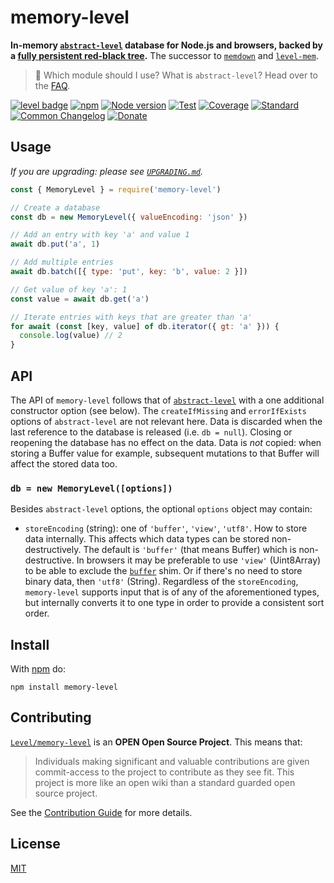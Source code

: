 # memory-level

**In-memory [`abstract-level`][abstract-level] database for Node.js and browsers, backed by a [fully persistent red-black tree](https://www.npmjs.com/package/functional-red-black-tree).** The successor to [`memdown`](https://github.com/Level/memdown) and [`level-mem`](https://github.com/Level/mem).

> :pushpin: Which module should I use? What is `abstract-level`? Head over to the [FAQ](https://github.com/Level/community#faq).

[![level badge][level-badge]](https://github.com/Level/awesome)
[![npm](https://img.shields.io/npm/v/memory-level.svg)](https://www.npmjs.com/package/memory-level)
[![Node version](https://img.shields.io/node/v/memory-level.svg)](https://www.npmjs.com/package/memory-level)
[![Test](https://img.shields.io/github/workflow/status/Level/memory-level/Test?label=test)](https://github.com/Level/memory-level/actions/workflows/test.yml)
[![Coverage](https://img.shields.io/codecov/c/github/Level/memory-level?label=&logo=codecov&logoColor=fff)](https://codecov.io/gh/Level/memory-level)
[![Standard](https://img.shields.io/badge/standard-informational?logo=javascript&logoColor=fff)](https://standardjs.com)
[![Common Changelog](https://common-changelog.org/badge.svg)](https://common-changelog.org)
[![Donate](https://img.shields.io/badge/donate-orange?logo=open-collective&logoColor=fff)](https://opencollective.com/level)

## Usage

_If you are upgrading: please see [`UPGRADING.md`](./UPGRADING.md)._

```js
const { MemoryLevel } = require('memory-level')

// Create a database
const db = new MemoryLevel({ valueEncoding: 'json' })

// Add an entry with key 'a' and value 1
await db.put('a', 1)

// Add multiple entries
await db.batch([{ type: 'put', key: 'b', value: 2 }])

// Get value of key 'a': 1
const value = await db.get('a')

// Iterate entries with keys that are greater than 'a'
for await (const [key, value] of db.iterator({ gt: 'a' })) {
  console.log(value) // 2
}
```

<!-- ## Browser support

[![Sauce Test Status](https://app.saucelabs.com/browser-matrix/level-ci.svg)](https://app.saucelabs.com/u/level-ci) -->

## API

The API of `memory-level` follows that of [`abstract-level`](https://github.com/Level/abstract-level) with a one additional constructor option (see below). The `createIfMissing` and `errorIfExists` options of `abstract-level` are not relevant here. Data is discarded when the last reference to the database is released (i.e. `db = null`). Closing or reopening the database has no effect on the data. Data is _not_ copied: when storing a Buffer value for example, subsequent mutations to that Buffer will affect the stored data too.

### `db = new MemoryLevel([options])`

Besides `abstract-level` options, the optional `options` object may contain:

- `storeEncoding` (string): one of `'buffer'`, `'view'`, `'utf8'`. How to store data internally. This affects which data types can be stored non-destructively. The default is `'buffer'` (that means Buffer) which is non-destructive. In browsers it may be preferable to use `'view'` (Uint8Array) to be able to exclude the [`buffer`](https://github.com/feross/buffer) shim. Or if there's no need to store binary data, then `'utf8'` (String). Regardless of the `storeEncoding`, `memory-level` supports input that is of any of the aforementioned types, but internally converts it to one type in order to provide a consistent sort order.

## Install

With [npm](https://npmjs.org) do:

```
npm install memory-level
```

## Contributing

[`Level/memory-level`](https://github.com/Level/memory-level) is an **OPEN Open Source Project**. This means that:

> Individuals making significant and valuable contributions are given commit-access to the project to contribute as they see fit. This project is more like an open wiki than a standard guarded open source project.

See the [Contribution Guide](https://github.com/Level/community/blob/master/CONTRIBUTING.md) for more details.

<!-- ## Big Thanks

Cross-browser Testing Platform and Open Source ♥ Provided by [Sauce Labs](https://saucelabs.com).

[![Sauce Labs logo](./sauce-labs.svg)](https://saucelabs.com) -->

## License

[MIT](LICENSE)

[abstract-level]: https://github.com/Level/abstract-level

[level-badge]: https://leveljs.org/img/badge.svg
